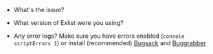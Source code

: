 * What's the issue?

* What version of Exlist were you using?

* Any error logs? Make sure you have errors enabled (`console scriptErrors 1`) or install (recommended) [Bugsack](https://mods.curse.com/addons/wow/BugSack) and [Buggrabber](https://www.curseforge.com/wow/addons/bug-grabber)
